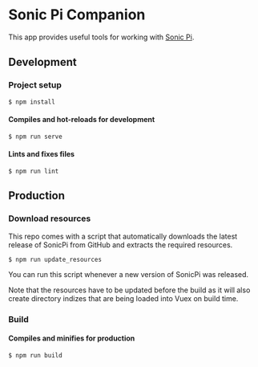 # Sonic Pi Companion

This app provides useful tools for working with [Sonic Pi](https://sonic-pi.net/).

## Development

### Project setup
```
$ npm install
```

#### Compiles and hot-reloads for development
```
$ npm run serve
```

<!--
#### Run your unit tests
```
$ npm run test:unit
```

#### Run your end-to-end tests
```
$ npm run test:e2e
```
//-->

#### Lints and fixes files
```
$ npm run lint
```

## Production

### Download resources

This repo comes with a script that automatically downloads the latest release of SonicPi from GitHub and extracts the required resources.

```
$ npm run update_resources
```

You can run this script whenever a new version of SonicPi was released.

Note that the resources have to be updated before the build as it will also create directory indizes that are being loaded into Vuex on build time.

### Build

#### Compiles and minifies for production
```
$ npm run build
```

